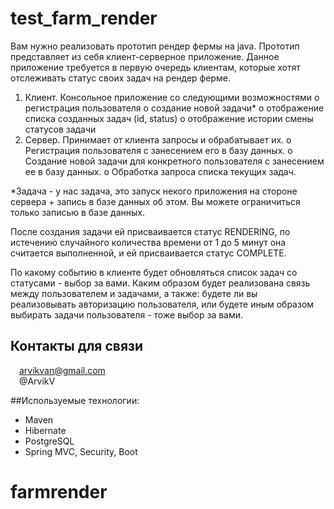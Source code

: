 # test_farm_render
Вам нужно реализовать прототип рендер фермы на java. Прототип представляет из
себя клиент-серверное приложение. Данное приложение требуется в первую очередь
клиентам, которые хотят отслеживать статус своих задач на рендер ферме.

1. Клиент.  Консольное приложение со следующими возможностями
   o регистрация пользователя
   o создание новой задачи*
   o отображение списка созданных задач (id, status)
   o отображение истории смены статусов задачи
2. Сервер. Принимает от клиента запросы и обрабатывает их.
   o Регистрация пользователя с занесением его в базу данных.
   o Создание новой задачи для конкретного пользователя с занесением ее в
   базу данных.
   o Обработка запроса списка текущих задач.


*Задача - у нас задача, это запуск некого приложения на стороне сервера + запись в
базе данных об этом. Вы можете ограничиться только записью в базе данных.

После создания задачи ей присваивается статус RENDERING, по истечению
случайного количества времени от 1 до 5 минут она считается выполненной, и ей
присваивается статус COMPLETE.

По какому событию в клиенте будет обновляться список задач со статусами - выбор
за вами. Каким образом будет реализована связь между пользователем и задачами, а
также: будете ли вы реализовывать авторизацию пользователя, или будете иным
образом выбирать задачи пользователя - тоже выбор за вами.
## Контакты для связи<br>
<img src="https://img.icons8.com/clouds/100/000000/gmail-new.png" width="10"/> arvikvan@gmail.com<br>
<img src="https://img.icons8.com/color/100/000000/telegram-app--v2.png" width="10"/> @ArvikV

##Используемые технологии:
- Maven
- Hibernate
- PostgreSQL
- Spring MVC, Security, Boot

# farmrender
